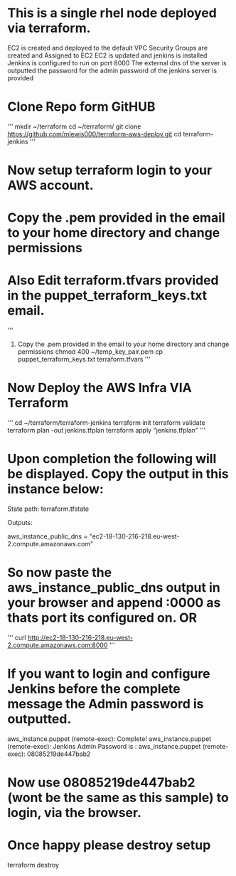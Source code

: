 # This is a single rhel node deployed via terraform.

EC2 is created and deployed to the default VPC
Security Groups are created and Assigned to EC2
EC2 is updated and jenkins is installed
Jenkins is configured to run on port 8000
The external dns of the server is outputted
the password for the admin password of the jenkins server is provided

# Clone Repo form GitHUB
'''
mkdir ~/terraform
cd ~/terraform/
git clone https://github.com/mlewis000/terraform-aws-deploy.git
cd terraform-jenkins
'''

# Now setup terraform login to your AWS account.
# Copy the .pem provided in the email to your home directory and change permissions
# Also Edit terraform.tfvars provided in the puppet_terraform_keys.txt email.
'''
1. Copy the .pem provided in the email to your home directory and change permissions
chmod 400 ~/temp_key_pair.pem
cp puppet_terraform_keys.txt terraform.tfvars
'''

# Now Deploy the AWS Infra VIA Terraform
'''
cd ~/terraform/terraform-jenkins
terraform init
terraform validate
terraform plan -out jenkins.tfplan
terraform apply "jenkins.tfplan"
'''


# Upon completion the following will be displayed.  Copy the output in this instance below:

State path: terraform.tfstate

Outputs:

aws_instance_public_dns = "ec2-18-130-216-218.eu-west-2.compute.amazonaws.com"


# So now paste the aws_instance_public_dns output in your browser and append :0000 as thats port its configured on. OR
'''
curl http://ec2-18-130-216-218.eu-west-2.compute.amazonaws.com:8000
'''

# If you want to login and configure Jenkins before the complete message the Admin password is outputted.
aws_instance.puppet (remote-exec): Complete!
aws_instance.puppet (remote-exec): Jenkins Admin Password is :
aws_instance.puppet (remote-exec): 08085219de447bab2

# Now use 08085219de447bab2 (wont be the same as this sample) to login, via the browser.

# Once happy please destroy setup
terraform destroy


